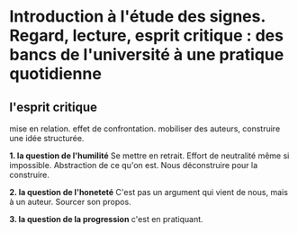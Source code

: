 # Introduction à l'étude des signes. Regard, lecture, esprit critique : des bancs de l'université à une pratique quotidienne


## l'esprit critique

mise en relation. effet de confrontation.
mobiliser des auteurs, construire une idée structurée.

**1. la question de l'humilité**
Se mettre en retrait.
Effort de neutralité même si impossible.
Abstraction de ce qu'on est.
Nous déconstruire pour la construire.

**2. la question de l'honeteté**
C'est pas un argument qui vient de nous, mais à un auteur. Sourcer son propos.

**3. la question de la progression**
c'est en pratiquant.






